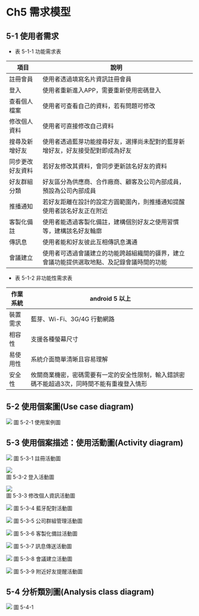 # Ch5 需求模型

## 5-1 使用者需求

* 表 5-1-1 功能需求表  

| 項目               | 說明                                                                                     |
| ------------------ | ---------------------------------------------------------------------------------------- |
| 註冊會員           | 使用者透過填寫名片資訊註冊會員                                                           |
| 登入               | 使用者重新進入APP，需要重新使用密碼登入                                                  |
| 查看個人檔案       | 使用者可查看自己的資料，若有問題可修改                                                   |
| 修改個人資料       | 使用者可直接修改自己資料                                                                 |
| 搜尋及新增好友     | 使用者透過藍芽功能搜尋好友，選擇尚未配對的藍芽新增好友，好友接受配對即成為好友           |
| 同步更改好友資料   | 若好友修改其資料，會同步更新該名好友的資料                                              |
| 好友群組分類       | 好友區分為供應商、合作廠商、顧客及公司內部成員，預設為公司內部成員                     |
| 推播通知           | 若好友距離在設計的設定方圓範圍內，則推播通知提醒使用者該名好友正在附近                   |
| 客製化備註         | 使用者能透過客製化備註，建構個別好友之使用習慣等，建構該名好友輪廓                       |
| 傳訊息             | 使用者能和好友彼此互相傳訊息溝通                                                       |
| 會議建立           | 使用者可透過會議建立的功能跨越組織間的疆界，建立會議功能提供選取地點、及記錄會議時間的功能 |

* 表 5-1-2 非功能性需求表  

| 作業系統 | android 5 以上              |
| -------- | --------------------------- |
| 裝置需求 | 藍芽、Wi-Fi、3G/4G 行動網路 |
| 相容性   | 支援各種螢幕尺寸            |
| 易使用性 | 系統介面簡單清晰且容易理解  |
| 安全性 | 攸關商業機密，密碼需要有一定的安全性限制，輸入錯誤密碼不能超過3次，同時間不能有重複登入情形|

## 5-2 使用個案圖(Use case diagram)

![](https://i.imgur.com/jDAqpK9.png)
圖 5-2-1 使用案例圖

## 5-3 	使用個案描述：使用活動圖(Activity diagram)

![](https://i.imgur.com/cvvvoku.png) 
圖 5-3-1 註冊活動圖

![](https://i.imgur.com/rr2cS0Y.png)  
圖 5-3-2 登入活動圖

![](https://i.imgur.com/O0WPQ0Y.png)  
圖 5-3-3 修改個人資訊活動圖

![](https://i.imgur.com/J3m6MZU.png) 
圖 5-3-4 藍牙配對活動圖

![](https://i.imgur.com/xssW31T.png)
圖 5-3-5 公司群組管理活動圖

![](https://i.imgur.com/9lFF6Y8.png)
圖 5-3-6 客製化備註活動圖 

![](https://i.imgur.com/8VUDlWW.png) 
圖 5-3-7 訊息傳送活動圖 

 ![](https://i.imgur.com/nqlga9W.png)
圖 5-3-8 會議建立活動圖

![](https://i.imgur.com/U1Bj4qn.png)
圖 5-3-9 附近好友提醒活動圖

## 5-4 	分析類別圖(Analysis class diagram)

![](https://i.imgur.com/taJKwmg.png)
圖 5-4-1 



